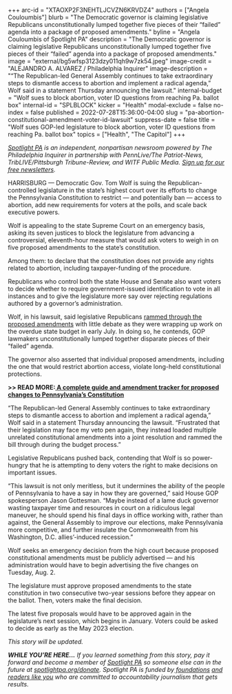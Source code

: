 +++
arc-id = "XTAOXP2F3NEHTLJCVZN6KRVDZ4"
authors = ["Angela Couloumbis"]
blurb = "The Democratic governor is claiming legislative Republicans unconstitutionally lumped together five pieces of their “failed” agenda into a package of proposed amendments."
byline = "Angela Couloumbis of Spotlight PA"
description = "The Democratic governor is claiming legislative Republicans unconstitutionally lumped together five pieces of their “failed” agenda into a package of proposed amendments."
image = "external/bg5wfsp3123dzy011qh9w7zk54.jpeg"
image-credit = "ALEJANDRO A. ALVAREZ / Philadelphia Inquirer"
image-description = "“The Republican-led General Assembly continues to take extraordinary steps to dismantle access to abortion and implement a radical agenda,” Wolf said in a statement Thursday announcing the lawsuit."
internal-budget = "Wolf sues to block abortion, voter ID questions from reaching Pa. ballot box"
internal-id = "SPLBLOCK"
kicker = "Health"
modal-exclude = false
no-index = false
published = 2022-07-28T15:36:00-04:00
slug = "pa-abortion-constitutional-amendment-voter-id-lawsuit"
suppress-date = false
title = "Wolf sues GOP-led legislature to block abortion, voter ID questions from reaching Pa. ballot box"
topics = ["Health", "The Capitol"]
+++

<a href="https://www.spotlightpa.org/"><i>Spotlight PA</i></a><i> is an independent, nonpartisan newsroom powered by The Philadelphia Inquirer in partnership with PennLive/The Patriot-News, TribLIVE/Pittsburgh Tribune-Review, and WITF Public Media. </i><a href="https://www.spotlightpa.org/newsletters"><i>Sign up for our free newsletters</i></a><i>.</i>

HARRISBURG — Democratic Gov. Tom Wolf is suing the Republican-controlled legislature in the state’s highest court over its efforts to change the Pennsylvania Constitution to restrict — and potentially ban — access to abortion, add new requirements for voters at the polls, and scale back executive powers.

Wolf is appealing to the state Supreme Court on an emergency basis, asking its seven justices to block the legislature from advancing a controversial, eleventh-hour measure that would ask voters to weigh in on five proposed amendments to the state’s constitution.

Among them: to declare that the constitution does not provide any rights related to abortion, including taxpayer-funding of the procedure.

<script src="https://www.spotlightpa.org/embed.js" async></script><div data-spl-embed-version="1" data-spl-src="https://www.spotlightpa.org/embeds/newsletter/"></div>

Republicans who control both the state House and Senate also want voters to decide whether to require government-issued identification to vote in all instances and to give the legislature more say over rejecting regulations authored by a governor’s administration.

Wolf, in his lawsuit, said legislative Republicans <a href="https://www.spotlightpa.org/news/2022/07/pa-abortion-restrictions-constitutional-amendment-voter-id/">rammed through the proposed amendments</a> with little debate as they were wrapping up work on the overdue state budget in early July. In doing so, he contends, GOP lawmakers unconstitutionally lumped together disparate pieces of their “failed” agenda.

The governor also asserted that individual proposed amendments, including the one that would restrict abortion access, violate long-held constitutional protections.

<b>&gt;&gt; READ MORE:</b><a href="https://www.spotlightpa.org/news/2022/01/pennsylvania-constitution-amendments-tracker-complete-guide/"><b> A complete guide and amendment tracker for proposed changes to Pennsylvania’s Constitution</b></a>

“The Republican-led General Assembly continues to take extraordinary steps to dismantle access to abortion and implement a radical agenda,” Wolf said in a statement Thursday announcing the lawsuit. “Frustrated that their legislation may face my veto pen again, they instead loaded multiple unrelated constitutional amendments into a joint resolution and rammed the bill through during the budget process.”

Legislative Republicans pushed back, contending that Wolf is so power-hungry that he is attempting to deny voters the right to make decisions on important issues.

“This lawsuit is not only meritless, but it undermines the ability of the people of Pennsylvania to have a say in how they are governed,” said House GOP spokesperson Jason Gottesman. “Maybe instead of a lame duck governor wasting taxpayer time and resources in court on a ridiculous legal maneuver, he should spend his final days in office working with, rather than against, the General Assembly to improve our elections, make Pennsylvania more competitive, and further insulate the Commonwealth from his Washington, D.C. allies’-induced recession.”

<script src="https://www.spotlightpa.org/embed.js" async></script><div data-spl-embed-version="1" data-spl-src="https://www.spotlightpa.org/embeds/donate/"></div>

Wolf seeks an emergency decision from the high court because proposed constitutional amendments must be publicly advertised — and his administration would have to begin advertising the five changes on Tuesday, Aug. 2.

The legislature must approve proposed amendments to the state constitution in two consecutive two-year sessions before they appear on the ballot. Then, voters make the final decision.

The latest five proposals would have to be approved again in the legislature’s next session, which begins in January. Voters could be asked to decide as early as the May 2023 election.

<i>This story will be updated.</i>

<i><b>WHILE YOU’RE HERE...</b></i><i> If you learned something from this story, pay it forward and become a member of </i><a href="https://www.spotlightpa.org/"><i>Spotlight PA</i></a><i> so someone else can in the future at </i><a href="http://spotlightpa.org/donate"><i>spotlightpa.org/donate</i></a><i>. Spotlight PA is funded by</i><a href="https://www.spotlightpa.org/support"><i> foundations</i></a><i> </i><a href="https://www.spotlightpa.org/support"><i>and readers like you</i></a><i> who are committed to accountability journalism that gets results.</i>

